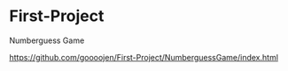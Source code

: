 # First-Project
Numberguess Game


https://github.com/goooojen/First-Project/NumberguessGame/index.html   

